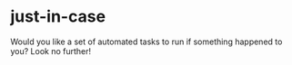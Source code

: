 # just-in-case
Would you like a set of automated tasks to run if something happened to you? Look no further!
